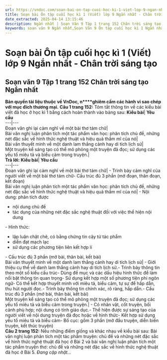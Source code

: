 ```yaml
---
url: https://vndoc.com/soan-bai-on-tap-cuoi-hoc-ki-1-viet-lop-9-ngan-nhat-chan-troi-sang-tao-325680
title: Soạn bài Ôn tập cuối học kì 1 (Viết) lớp 9 Ngắn nhất - Chân trời sáng tạo - VnDoc.com
date_extracted: 2025-04-14 13:15:46
description: Ngắn nhất | Soạn Văn 9 Tập 1 trang 152 Chân trời sáng tạo bài Ôn tập cuối học kì 1 - Phần Viết gồm phần trả lời Chi tiết, đầy đủ, bám sát các câu hỏi, yêu cầu trong SGK (chỉ có trên VnDoc). Mời các bạn tham khảo.
keywords: soạn văn 9 Ngắn nhất,Soạn Văn 9 Ôn tập cuối học kì 1 Ngắn nhất,Soạn văn 9 Tập 1 trang 152 Chân trời sáng tạo Ngắn nhất,Ôn tập cuối học kì 1 lớp 9 Chân trời sáng tạo,Ôn tập cuối học kì 1 trang 152 lớp 9,Soạn Văn 9 Ôn tập cuối học kì 1 Chân trời sáng tạo,văn 9,ngữ văn 9,soạn văn 9 chân trời sáng tạo,soạn văn 9 tập 1,giải văn 9,soạn ngữ văn 9,giải ngữ văn 9,giải sgk ngữ văn 9
---
```


# Soạn bài Ôn tập cuối học kì 1 \(Viết\) lớp 9 Ngắn nhất - Chân trời sáng tạo
## Soạn văn 9 Tập 1 trang 152 Chân trời sáng tạo Ngắn nhất
**Bản quyền tài liệu thuộc về VnDoc, n****ghiêm cấm các hành vi sao chép với mục đích thương mại.**
**Câu 1 trang 152:** Tóm tắt thông tin về các kiểu bài viết đã học ở học kì 1 bằng cách hoàn thành vào bảng sau:
**Kiểu bài**| **Yêu cầu**  
---|---  
Đoạn văn ghi lại cảm nghĩ về một bài thơ tám chữ|   
Bài văn nghị luận phân tích một tác phẩm văn học: phân tích chủ đề, những nét đặc sắc về hình thức nghệ thuật và hiệu quả thẩm mĩ của nó|   
Bài văn thuyết minh về một danh lam thắng cảnh hay di tích lịch sử|   
Một truyện kể sáng tạo có thể mô phỏng một truyện đã đọc; sử dụng các yếu tố miêu tả và biểu cảm trong truyện.|   
**Trả lời:**
**Kiểu bài**| **Yêu cầu**  
---|---  
Đoạn văn ghi lại cảm nghĩ về một bài thơ tám chữ| \- Trình bày cảm nghĩ của người viết về một bài thơ tám chữ\- Cấu trúc đủ 3 phần \(mở đoạn, thân đoạn, kết đoạn\)  
Bài văn nghị luận phân tích một tác phẩm văn học: phân tích chủ đề, những nét đặc sắc về hình thức nghệ thuật và hiệu quả thẩm mĩ của nó| \- Nội dung: phân tích được
  * nội dung chủ đề
  * tác dụng của những nét đặc sắc nghệ thuật đối với việc thể hiện nội dung

\- Hình thức:
  * lập luận chặt chẽ, có bằng chứng tin cậy từ tác phẩm
  * diễn đạt mạch lạc
  * sử dụng các phương tiện liên kết hợp lí

\- Cấu trúc đủ 3 phần \(mở bài, thân bài, kết bài\)  
Bài văn thuyết minh về một danh lam thắng cảnh hay di tích lịch sử| \- Giới thiệu cụ thể về danh lam thắng cảnh hay di tích lịch sử.\- Trình bày thông tin theo một số kiểu cấu trúc\- Dùng đề mục và các dấu hiệu hình thức để làm nổi bật thông tin quan trọng\- Sử dụng kết hợp một số phương tiện phi ngôn ngữ\- Có thể kết hợp thuyết minh với miêu tả, biểu cảm, tự sự để hấp dẫn, thu hút người đọc.\- Trình bày thông tin chính xác, rõ ràng, hấp dẫn.\- Cấu trúc đủ 3 phần \(mở bài, thân bài, kết bài\)  
Một truyện kể sáng tạo có thể mô phỏng một truyện đã đọc; sử dụng các yếu tố miêu tả và biểu cảm trong truyện.| \- Có nhân vật, cốt truyện, bối cảnh phù hợp; nội dung có tính giáo dục.\- Thể hiện được sự sáng tạo của người viết về nội dung truyện đã đọc hoặc về hình thức\- Kết hợp sử dụng yếu tố miêu tả và biểu cảm\- Bố cục: gồm 3 phần \(mở đầu truyện, diễn biến truyện, kết thúc truyện\)  
**Câu 2 trang 152:** Nêu những điểm giống và khác nhau về kiểu bài sau: Bài văn nghị luận phân tích một tác phẩm truyện: chủ đề và những nét đặc sắc về hình thức nghệ thuật đã học ở Bài 2 và bài văn nghị luận phân tích một tác phẩm truyện thơ: chủ đề và những nét đặc sắc về hình thức nghệ thuật đã học ở Bài 5.
_Đang cập nhật..._
